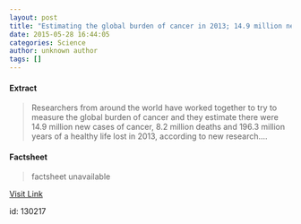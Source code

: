 ```yaml
---
layout: post
title: "Estimating the global burden of cancer in 2013; 14.9 million new cases worldwide"
date: 2015-05-28 16:44:05
categories: Science
author: unknown author
tags: []
---
```



#### Extract
>Researchers from around the world have worked together to try to measure the global burden of cancer and they estimate there were 14.9 million new cases of cancer, 8.2 million deaths and 196.3 million years of a healthy life lost in 2013, according to new research....

#### Factsheet
>factsheet unavailable

[Visit Link](http://feeds.sciencedaily.com/~r/sciencedaily/~3/YivaaDEz7dM/150528124405.htm)

id:  130217


